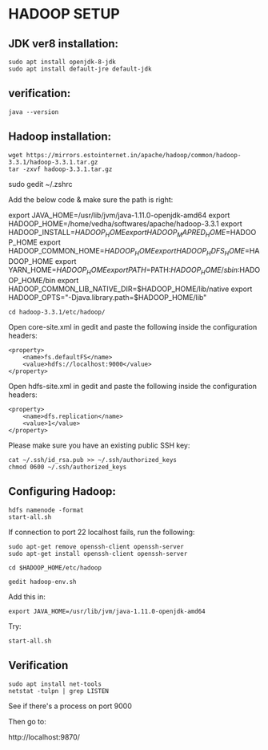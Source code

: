 # HADOOP SETUP

## JDK ver8 installation:
```
sudo apt install openjdk-8-jdk
sudo apt install default-jre default-jdk
```

## verification:
```
java --version
```

## Hadoop installation:
```
wget https://mirrors.estointernet.in/apache/hadoop/common/hadoop-3.3.1/hadoop-3.3.1.tar.gz
tar -zxvf hadoop-3.3.1.tar.gz
```

sudo gedit ~/.zshrc

Add the below code & make sure the path is right:

export JAVA_HOME=/usr/lib/jvm/java-1.11.0-openjdk-amd64
export HADOOP_HOME=/home/vedha/softwares/apache/hadoop-3.3.1
export HADOOP_INSTALL=$HADOOP_HOME
export HADOOP_MAPRED_HOME=$HADOOP_HOME
export HADOOP_COMMON_HOME=$HADOOP_HOME
export HADOOP_HDFS_HOME=$HADOOP_HOME
export YARN_HOME=$HADOOP_HOME
export PATH=$PATH:$HADOOP_HOME/sbin:$HADOOP_HOME/bin
export HADOOP_COMMON_LIB_NATIVE_DIR=$HADOOP_HOME/lib/native
export HADOOP_OPTS="-Djava.library.path=$HADOOP_HOME/lib"

```
cd hadoop-3.3.1/etc/hadoop/ 
```

Open core-site.xml in gedit and paste the following inside the configuration headers:
```
<property>
    <name>fs.defaultFS</name>
    <value>hdfs://localhost:9000</value>
</property>
```


Open hdfs-site.xml in gedit and paste the following inside the configuration headers:
```
<property>
    <name>dfs.replication</name>
    <value>1</value>
</property>
```

Please make sure you have an existing public SSH key:
```
cat ~/.ssh/id_rsa.pub >> ~/.ssh/authorized_keys
chmod 0600 ~/.ssh/authorized_keys
```

## Configuring Hadoop:
```
hdfs namenode -format
start-all.sh
```

If connection to port 22 localhost fails, run the following:
```
sudo apt-get remove openssh-client openssh-server
sudo apt-get install openssh-client openssh-server
```
```
cd $HADOOP_HOME/etc/hadoop

gedit hadoop-env.sh 
```

Add this in:
```
export JAVA_HOME=/usr/lib/jvm/java-1.11.0-openjdk-amd64
```

Try:
```
start-all.sh
```

## Verification

```
sudo apt install net-tools
netstat -tulpn | grep LISTEN
```

See if there's a process on port 9000

Then go to:

http://localhost:9870/